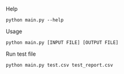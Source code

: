
Help
```
python main.py --help
```

Usage
```
python main.py [INPUT FILE] [OUTPUT FILE]
```

Run test file
```
python main.py test.csv test_report.csv
```
